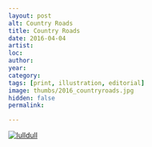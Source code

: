 ```yaml
---
layout: post
alt: Country Roads
title: Country Roads
date: 2016-04-04
artist: 
loc: 
author: 
year: 
category: 
tags: [print, illustration, editorial]
image: thumbs/2016_countryroads.jpg
hidden: false
permalink:

---
```




<div class="post_image">
	<a href="{{ site.baseurl }}/images/posts/2016_countryroads/001.jpg" target="_blank">
	<img src="{{ site.baseurl }}/images/posts/2016_countryroads/001.jpg" alt="lulldull"></a>
</div>
